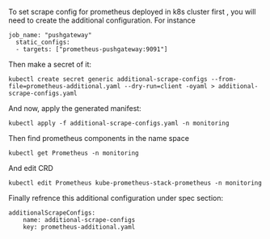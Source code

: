 To set scrape config for prometheus deployed in k8s cluster first , you will need to create the additional configuration. For instance
```
job_name: "pushgateway"
  static_configs:
  - targets: ["prometheus-pushgateway:9091"]
```
Then make a secret of it:
```
kubectl create secret generic additional-scrape-configs --from-file=prometheus-additional.yaml --dry-run=client -oyaml > additional-scrape-configs.yaml
```
And now, apply the generated manifest:
```
kubectl apply -f additional-scrape-configs.yaml -n monitoring
```
Then find prometheus components in the name space
```
kubectl get Prometheus -n monitoring
```
And edit CRD 
```
kubectl edit Prometheus kube-prometheus-stack-prometheus -n monitoring
```
Finally refrence this additional configuration under spec section:
```
additionalScrapeConfigs:
    name: additional-scrape-configs
    key: prometheus-additional.yaml
```


